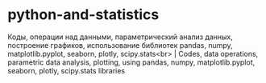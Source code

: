 # python-and-statistics
Коды, операции над данными, параметрический анализ данных, построение графиков, использование библиотек pandas, numpy, matplotlib.pyplot, seaborn, plotly, scipy.stats&lt;br> | Codes, data operations, parametric data analysis, plotting, using pandas, numpy, matplotlib.pyplot, seaborn, plotly, scipy.stats libraries
